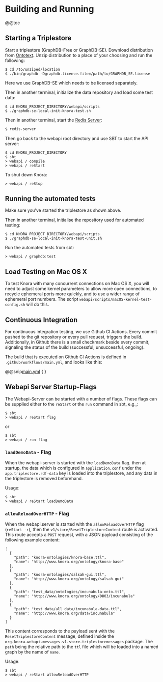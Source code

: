 <!---
Copyright © 2015-2019 the contributors (see Contributors.md).

This file is part of Knora.

Knora is free software: you can redistribute it and/or modify
it under the terms of the GNU Affero General Public License as published
by the Free Software Foundation, either version 3 of the License, or
(at your option) any later version.

Knora is distributed in the hope that it will be useful,
but WITHOUT ANY WARRANTY; without even the implied warranty of
MERCHANTABILITY or FITNESS FOR A PARTICULAR PURPOSE.  See the
GNU Affero General Public License for more details.

You should have received a copy of the GNU Affero General Public
License along with Knora.  If not, see <http://www.gnu.org/licenses/>.
-->


# Building and Running

@@toc


## Starting a Triplestore

Start a triplestore (GraphDB-Free or GraphDB-SE). Download distribution from [Ontotext](http://ontotext.com).
Unzip distribution to a place of your choosing and run the following:

```
$ cd /to/unziped/location
$ ./bin/graphdb -Dgraphdb.license.file=/path/to/GRAPHDB_SE.license
```

Here we use GraphDB-SE which needs to be licensed separately.

Then in another terminal, initialize the data repository and load some test data:

```
$ cd KNORA_PROJECT_DIRECTORY/webapi/scripts
$ ./graphdb-se-local-init-knora-test.sh
```

Then in another terminal, start the [Redis Server](https://redis.io):

```bash
$ redis-server
```

Then go back to the webapi root directory and use SBT to start the API
server:

```
$ cd KNORA_PROJECT_DIRECTORY
$ sbt
> webapi / compile
> webapi / reStart
```

To shut down Knora:

```
> webapi / reStop
```

## Running the automated tests

Make sure you've started the triplestore as shown above.

Then in another terminal, initialise the repository used for automated
testing:

```
$ cd KNORA_PROJECT_DIRECTORY/webapi/scripts
$ ./graphdb-se-local-init-knora-test-unit.sh
```

Run the automated tests from sbt:

```
> webapi / graphdb:test
```

## Load Testing on Mac OS X

To test Knora with many concurrent connections on Mac OS
X, you will need to adjust some kernel parameters to allow more open
connections, to recycle ephemeral ports more quickly, and to use a wider
range of ephemeral port numbers. The script
`webapi/scripts/macOS-kernel-test-config.sh` will do this.

## Continuous Integration

For continuous integration testing, we use Github CI Actions. Every commit
pushed to the git repository or every pull request, triggers the build.
Additionally, in Github there is a small checkmark beside every commit,
signaling the status of the build (successful, unsuccessful, ongoing).

The build that is executed on Github CI Actions is defined in
`.github/workflows/main.yml`, and looks like this:

@@snip[main.yml](../../../../../.github/workflows/main.yml) { }

## Webapi Server Startup-Flags

The Webapi-Server can be started with a number of flags. These flags can
be supplied either to the `reStart` or the `run` command in sbt, e.g.,:

```
$ sbt
> webapi / reStart flag
```

or

```
$ sbt
> webapi / run flag
```

### `loadDemoData` - Flag

When the webapi-server is started with the `loadDemoData` flag, then at
startup, the data which is configured in `application.conf` under the
`app.triplestore.rdf-data` key is loaded into the triplestore, and any
data in the triplestore is removed beforehand.

Usage:

```
$ sbt
> webapi / reStart loadDemoData
```
### `allowReloadOverHTTP` - Flag

When the webapi.server is started with the `allowReloadOverHTTP` flag (`reStart -r`),
then the `v1/store/ResetTriplestoreContent` route is activated. This
route accepts a `POST` request, with a JSON payload consisting of the
following example content:

```
[
  {
    "path": "knora-ontologies/knora-base.ttl",
    "name": "http://www.knora.org/ontology/knora-base"
  },
  {
    "path": "knora-ontologies/salsah-gui.ttl",
    "name": "http://www.knora.org/ontology/salsah-gui"
  },
  {
    "path": "test_data/ontologies/incunabula-onto.ttl",
    "name": "http://www.knora.org/ontology/0803/incunabula"
  },
  {
    "path": "test_data/all_data/incunabula-data.ttl",
    "name": "http://www.knora.org/data/incunabula"
  }
]
```

This content corresponds to the payload sent with the
`ResetTriplestoreContent` message, defined inside the
`org.knora.webapi.messages.v1.store.triplestoremessages` package. The
`path` being the relative path to the `ttl` file which will be loaded
into a named graph by the name of `name`.

Usage:

```
$ sbt
> webapi / reStart allowReloadOverHTTP
```
